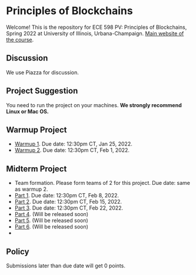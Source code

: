 # Principles of Blockchains

Welcome! This is the repository for ECE 598 PV: Principles of Blockchains, Spring 2022 at University of Illinois, Urbana-Champaign. [Main website of the course](https://courses.grainger.illinois.edu/ece598pv/sp2022/).

## Discussion
We use Piazza for discussion.

## Project Suggestion
You need to run the project on your machines. **We strongly recommend Linux or Mac OS.**

## Warmup Project

- [Warmup 1](Warmup1). Due date: 12:30pm CT, Jan 25, 2022.
- [Warmup 2](Warmup2). Due date: 12:30pm CT, Feb 1, 2022.

## Midterm Project

- Team formation. Please form teams of 2 for this project. Due date: same as warmup 2.
- [Part 1](MidtermProject1). Due date: 12:30pm CT, Feb 8, 2022.
- [Part 2](MidtermProject2). Due date: 12:30pm CT, Feb 15, 2022.
- [Part 3](MidtermProject3). Due date: 12:30pm CT, Feb 22, 2022.
- [Part 4](MidtermProject4). (Will be released soon)
- [Part 5](MidtermProject5). (Will be released soon)
- [Part 6](MidtermProject6). (Will be released soon)
- 
## Policy
Submissions later than due date will get 0 points.